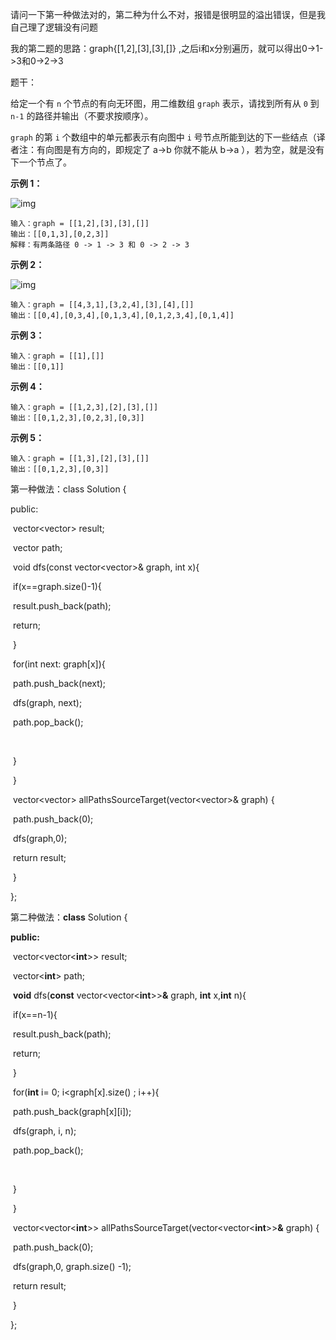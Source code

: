 

请问一下第一种做法对的，第二种为什么不对，报错是很明显的溢出错误，但是我自己理了逻辑没有问题

我的第二题的思路：graph{[1,2],[3],[3],[]} ,之后i和x分别遍历，就可以得出0->1->3和0->2->3



题干：


给定一个有 `n` 个节点的有向无环图，用二维数组 `graph` 表示，请找到所有从 `0` 到 `n-1` 的路径并输出（不要求按顺序）。

`graph` 的第 `i` 个数组中的单元都表示有向图中 `i` 号节点所能到达的下一些结点（译者注：有向图是有方向的，即规定了 a→b 你就不能从 b→a ），若为空，就是没有下一个节点了。

 

**示例 1：**

![img](https://assets.leetcode.com/uploads/2020/09/28/all_1.jpg)

```
输入：graph = [[1,2],[3],[3],[]]
输出：[[0,1,3],[0,2,3]]
解释：有两条路径 0 -> 1 -> 3 和 0 -> 2 -> 3
```

**示例 2：**

![img](https://assets.leetcode.com/uploads/2020/09/28/all_2.jpg)

```
输入：graph = [[4,3,1],[3,2,4],[3],[4],[]]
输出：[[0,4],[0,3,4],[0,1,3,4],[0,1,2,3,4],[0,1,4]]
```

**示例 3：**

```
输入：graph = [[1],[]]
输出：[[0,1]]
```

**示例 4：**

```
输入：graph = [[1,2,3],[2],[3],[]]
输出：[[0,1,2,3],[0,2,3],[0,3]]
```

**示例 5：**

```
输入：graph = [[1,3],[2],[3],[]]
输出：[[0,1,2,3],[0,3]]
```



第一种做法：class Solution {

  public:

​    vector<vector<int>> result;

​    vector<int> path;

​    void dfs(const vector<vector<int>>& graph, int x){

​      if(x==graph.size()-1){

​        result.push_back(path);

​        return;

​      }

​      for(int next: graph[x]){

​        path.push_back(next);

​        dfs(graph, next);

​        path.pop_back();

​        

​      }

​    }

  

​    vector<vector<int>> allPathsSourceTarget(vector<vector<int>>& graph) {

​        path.push_back(0);

​        dfs(graph,0);

​        return result;

​    }

  };





第二种做法：**class** Solution {

  **public:**

​    vector<vector<**int**>> result;

​    vector<**int**> path;

​    **void** dfs(**const** vector<vector<**int**>>**&** graph, **int** x,**int** n){

​      if(x==n-1){

​        result.push_back(path);

​        return;

​      }

​      for(**int** i= 0; i<graph[x].size() ; i++){

​        path.push_back(graph[x][i]);

​        dfs(graph, i, n);

​        path.pop_back();

​        

​      }

​    }

  

​    vector<vector<**int**>> allPathsSourceTarget(vector<vector<**int**>>**&** graph) {

​        path.push_back(0);

​        dfs(graph,0, graph.size() -1);

​        return result;

​    }

  };